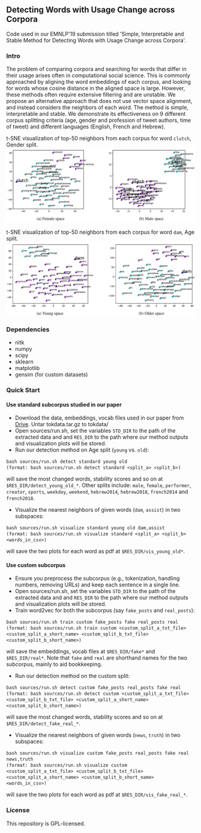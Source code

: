 ## Detecting Words with Usage Change across Corpora

Code used in our EMNLP'19 submission titled 'Simple, Interpretable and Stable Method for Detecting Words with Usage Change across Corpora'.

### Intro
The problem of comparing corpora and searching for words that differ in their usage arises often in computational social science. This is commonly approached by aligning the word embeddings of each corpus, and looking for words whose cosine distance in the aligned space is large. However, these methods often require extensive filtering and are unstable. We propose an alternative approach that does not use vector space alignment, and instead considers the neighbors of each word. The method is simple, interpretable and stable. We demonstrate its effectiveness on 9 different corpus splitting criteria (age, gender and profession of tweet authors, time of tweet) and different languages (English, French and Hebrew).

t-SNE visualization of top-50 neighbors from each corpus for word `clutch`, Gender split.
![Word `clutch` in gender split](images/gender.png)

t-SNE visualization of top-50 neighbors from each corpus for word `dam`, Age split.
![Word `dam` in age split](images/age.png)


### Dependencies
* nltk
* numpy
* scipy
* sklearn
* matplotlib
* gensim (for custom datasets)

### Quick Start

#### Use standard subcorpus studied in our paper
* Download the data, embeddings, vocab files used in our paper from [Drive](https://drive.google.com/open?id=1ytwtPNZGs7DfoLavsfkw5DaIa-PkhACG). Untar tokdata.tar.gz to tokdata/
* Open sources/run.sh, set the variables `STD_DIR` to the path of the extracted data and and `RES_DIR` to the path where our method outputs and visualization plots will be stored.
* Run our detection method on Age split (`young` vs. `old`):
```
bash sources/run.sh detect standard young old
(format: bash sources/run.sh detect standard <split_a> <split_b>)
```
will save the most changed words, stability scores and so on at `$RES_DIR/detect_young_old_*`.
Other splits include: `male`, `female`, `performer`, `creator`, `sports`, `weekday`, `weekend`, `hebrew2014`, `hebrew2018`, `french2014` and `french2018`.
* Visualize the nearest neighbors of given words (`dam`, `assist`) in two subspaces:
```
bash sources/run.sh visualize standard young old dam,assist
(format: bash sources/run.sh visualize standard <split_a> <split_b> <words_in_csv>)
```
will save the two plots for each word as pdf at `$RES_DIR/vis_young_old*`.

#### Use custom subcorpus
* Ensure you preprocess the subcorpus (e.g., tokenization, handling numbers, removing URLs) and keep each sentence in a single line.
* Open sources/run.sh, set the variables `STD_DIR` to the path of the extracted data and and `RES_DIR` to the path where our method outputs and visualization plots will be stored.
* Train word2vec for both the subcorpus (say `fake_posts` and `real_posts`):
```
bash sources/run.sh train custom fake_posts fake real_posts real
(format: bash sources/run.sh train custom <custom_split_a_txt_file> <custom_split_a_short_name> <custom_split_b_txt_file> <custom_split_b_short_name>)
```
will save the embeddings, vocab files at `$RES_DIR/fake*` and `$RES_DIR/real*`. Note that `fake` and `real` are shorthand names for the two subcorpus, mainly to aid bookkeeping.
* Run our detection method on the custom split:
```
bash sources/run.sh detect custom fake_posts real_posts fake real
(format: bash sources/run.sh detect custom <custom_split_a_txt_file> <custom_split_b_txt_file> <custom_split_a_short_name> <custom_split_b_short_name>)
```
will save the most changed words, stability scores and so on at `$RES_DIR/detect_fake_real_*`.
* Visualize the nearest neighbors of given words (`news`, `truth`) in two subspaces:
```
bash sources/run.sh visualize custom fake_posts real_posts fake real news,truth
(format: bash sources/run.sh visualize custom <custom_split_a_txt_file> <custom_split_b_txt_file> <custom_split_a_short_name> <custom_split_b_short_name> <words_in_csv>)
```
will save the two plots for each word as pdf at `$RES_DIR/vis_fake_real_*`.

### License
This repository is GPL-licensed.
